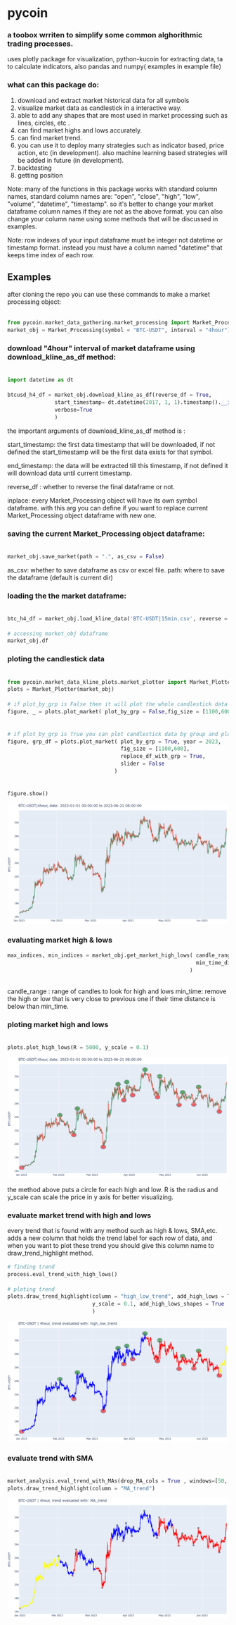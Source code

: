 # pycoin
### a toobox wrriten to simplify some common alghorithmic trading processes.
uses plotly package for visualization, python-kucoin for extracting data, ta to calculate indicators, also pandas and numpy( examples in example file)
### what can this package do:
1. download and extract market historical data for all symbols
2. visualize market data as candlestick in a interactive way.
3. able to add any shapes that are most used in market processing such as lines, circles, etc .
4. can find market highs and lows accurately.
5. can find market trend.
6. you can use it to deploy many strategies such as indicator based, price action, etc (in development). 
also machine learning based strategies will be added in future (in development).
7. backtesting
8. getting position

Note: many of the functions in this package works with standard column names, standard column names are:
"open", "close", "high", "low", "volume", "datetime", "timestamp". 
so it's better to change your market dataframe column names if they are not as the above format.
you can also change your column name using some methods that will be discussed in examples.

Note: row indexes of your input dataframe must be integer not datetime or timestamp format.
instead you must have a column named "datetime" that keeps time index of each row. 

## Examples

after cloning the repo you can use these commands to make a market processing object:

```python 

from pycoin.market_data_gathering.market_processing import Market_Processing
market_obj = Market_Processing(symbol = "BTC-USDT", interval = "4hour")

```
### download "4hour" interval of market dataframe using download_kline_as_df method:
```python

import datetime as dt

btcusd_h4_df = market_obj.download_kline_as_df(reverse_df = True, 
               start_timestamp= dt.datetime(2017, 1, 1).timestamp().__int__(), inplace= True,
               verbose=True
               ) 

```
the important arguments of download_kline_as_df method is :

start_timestamp: the first data timestamp that will be downloaded, if not defined the start_timestamp will be the first data exists for that symbol.

end_timestamp: the data will be extracted till this timestamp, if not defined it will download data until current timestamp.

reverse_df : whether to reverse the final dataframe or not.

inplace: every Market_Processing object will have its own symbol dataframe. 
with this arg you can define if you want to replace current Market_Processing object dataframe with new one.

### saving the current Market_Processing object dataframe:
```python

market_obj.save_market(path = ".", as_csv = False)

```
as_csv: whether to save dataframe as csv or excel file.
path: where to save the dataframe (default is current dir)

### loading the the market dataframe:
```python

btc_h4_df = market_obj.load_kline_data('BTC-USDT|15min.csv', reverse = True)

# accessing market_obj dataframe
market_obj.df

```
### ploting the candlestick data
```python

from pycoin.market_data_kline_plots.market_plotter import Market_Plotter
plots = Market_Plotter(market_obj)

# if plot_by_grp is False then it will plot the whole candlestick data (market_obj.df)
figure, _ = plots.plot_market( plot_by_grp = False,fig_size = [1100,600], slider = False)


# if plot_by_grp is True you can plot candlestick data by group and plot a specific year, month, day
figure, grp_df = plots.plot_market( plot_by_grp = True, year = 2023,
                                    fig_size = [1100,600],
                                    replace_df_with_grp = True, 
                                    slider = False
                                  )


figure.show()

```

![alt text](https://github.com/hadif1999/pycoin/blob/master/pics/btc_h4_2023_candlestick.png?raw=true)

### evaluating market high & lows
```python
max_indices, min_indices = market_obj.get_market_high_lows( candle_range = 100 , 
                                                            min_time_dist = dt.timedelta(hours=13),
                                                          ) 
                                                          
```
candle_range : range of candles to look for high and lows 
min_time: remove the high or low that is very close to previous one if their time distance is below than min_time.
### ploting market high and lows
```python

plots.plot_high_lows(R = 5000, y_scale = 0.1)

```
![alt text](https://github.com/hadif1999/pycoin/blob/master/pics/btc_h4_2023_high_lows.png?raw=true)

the method above puts a circle for each high and low. 
R is the radius and y_scale can scale the price in y axis for better visualizing.

### evaluate market trend with high and lows
every trend that is found with any method such as high & lows, SMA,etc. adds a new column that holds the trend label for each row of data, and when you want to plot these trend you should give this column name to draw_trend_highlight method.

```python
# finding trend 
process.eval_trend_with_high_lows()

# ploting trend
plots.draw_trend_highlight(column = "high_low_trend", add_high_lows = True, R = 3000, 
                           y_scale = 0.1, add_high_lows_shapes = True
                           )

```
![alt text](https://github.com/hadif1999/pycoin/blob/master/pics/btc_h4_2023_trend.png?raw=true)
### evaluate trend with SMA
```python

market_analysis.eval_trend_with_MAs(drop_MA_cols = True , windows=[50, 200])
plots.draw_trend_highlight(column = "MA_trend")

```
![alt text](https://github.com/hadif1999/pycoin/blob/master/pics/btc_h4_2023_MA_trend.png?raw=true)




